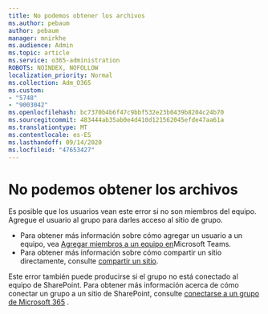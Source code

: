 ```yaml
---
title: No podemos obtener los archivos
ms.author: pebaum
author: pebaum
manager: mnirkhe
ms.audience: Admin
ms.topic: article
ms.service: o365-administration
ROBOTS: NOINDEX, NOFOLLOW
localization_priority: Normal
ms.collection: Adm_O365
ms.custom:
- "5748"
- "9003042"
ms.openlocfilehash: bc7370b4b6f47c9bbf532e23b0439b8204c24b70
ms.sourcegitcommit: 483444ab35ab0e4d410d121562045efde47aa61a
ms.translationtype: MT
ms.contentlocale: es-ES
ms.lasthandoff: 09/14/2020
ms.locfileid: "47653427"
---
```

# <a name="we-cant-get-your-files"></a>No podemos obtener los archivos

Es posible que los usuarios vean este error si no son miembros del equipo. Agregue el usuario al grupo para darles acceso al sitio de grupo.

- Para obtener más información sobre cómo agregar un usuario a un equipo, vea [Agregar miembros a un equipo en](https://support.office.com/article/add-people-to-a-team-aff2249d-b456-4bc3-81e7-52327b6b38e9)Microsoft Teams.
- Para obtener más información sobre cómo compartir un sitio directamente, consulte [compartir un sitio](https://support.office.com/article/Share-a-site-958771A8-D041-4EB8-B51C-AFEA2EAE3658).

Este error también puede producirse si el grupo no está conectado al equipo de SharePoint. Para obtener más información acerca de cómo conectar un grupo a un sitio de SharePoint, consulte [conectarse a un grupo de Microsoft 365](https://docs.microsoft.com/sharepoint/dev/transform/modernize-connect-to-office365-group) .